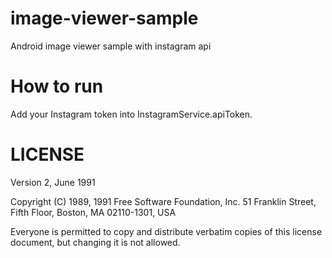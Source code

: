 # image-viewer-sample
Android image viewer sample with instagram api

# How to run
Add your Instagram token into InstagramService.apiToken.

# LICENSE
Version 2, June 1991

Copyright (C) 1989, 1991 Free Software Foundation, Inc.
51 Franklin Street, Fifth Floor, Boston, MA  02110-1301, USA

Everyone is permitted to copy and distribute verbatim copies
of this license document, but changing it is not allowed.
